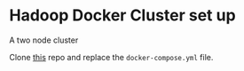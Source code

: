 # Hadoop Docker Cluster set up

A two node cluster

Clone [this](https://github.com/big-data-europe/docker-hadoop) repo and replace the `docker-compose.yml` file.


